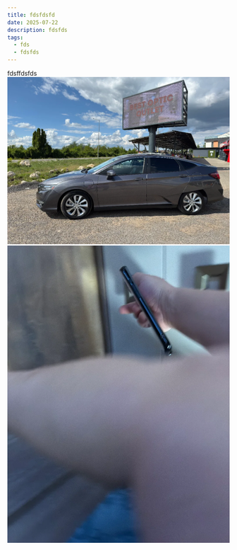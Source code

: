 ```yaml
---
title: fdsfdsfd
date: 2025-07-22
description: fdsfds
tags:
  - fds
  - fdsfds
---
```


fdsffdsfds![](IMG_3650.webp)![](IMG_3656.webp)
